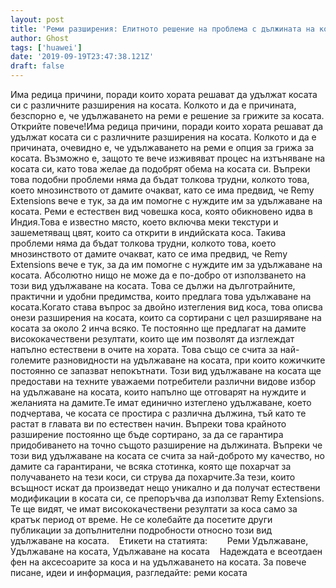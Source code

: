```yaml
---
layout: post
title: 'Реми разширения: Елитното решение на проблема с дължината на косата на жените'
author: Ghost
tags: ['huawei']
date: '2019-09-19T23:47:38.121Z'
draft: false
---
```


Има редица причини, поради които хората решават да удължат косата си с различните разширения на косата. Колкото и да е причината, безспорно е, че удължаването на реми е решение за грижите за косата. Открийте повече!Има редица причини, поради които хората решават да удължат косата си с различните разширения на косата. Колкото и да е причината, очевидно е, че удължаването на реми е опция за грижа за косата. Възможно е, защото те вече изживяват процес на изтъняване на косата си, като това желае да подобрят обема на косата си. Въпреки това подобни проблеми няма да бъдат толкова трудни, колкото това, което мнозинството от дамите очакват, като се има предвид, че Remy Extensions вече е тук, за да им помогне с нуждите им за удължаване на косата. Реми е естествен вид човешка коса, която обикновено идва в Индия.Това е известно място, което включва меки текстури и зашеметяващ цвят, които са открити в индийската коса. Такива проблеми няма да бъдат толкова трудни, колкото това, което мнозинството от дамите очакват, като се има предвид, че Remy Extensions вече е тук, за да им помогне с нуждите им за удължаване на косата. Абсолютно нищо не може да е по-добро от използването на този вид удължаване на косата. Това се дължи на дълготрайните, практични и удобни предимства, които предлага това удължаване на косата.Когато става въпрос за двойно изтегления вид коса, това описва онези разширения на косата, които са сортирани с цел разширяване на косата за около 2 инча всяко. Те постоянно ще предлагат на дамите висококачествени резултати, които ще им позволят да изглеждат напълно естествени в очите на хората. Това също се счита за най-големите разновидности на удължаване на косата, при които кожичките постоянно се запазват непокътнати. Този вид удължаване на косата ще предостави на техните уважаеми потребители различни видове избор на удължаване на косата, които напълно ще отговарят на нуждите и желанията на дамите.Те имат единично изтеглено удължаване, което подчертава, че косата се простира с различна дължина, тъй като те растат в главата ви по естествен начин. Въпреки това крайното разширение постоянно ще бъде сортирано, за да се гарантира придобиването на точно същото разширение на дължината. Въпреки че този вид удължаване на косата се счита за най-доброто му качество, но дамите са гарантирани, че всяка стотинка, която ще похарчат за получаването на тези коси, си струва да похарчите.За тези, които всъщност искат да произведат нещо уникално и да получат естествени модификации в косата си, се препоръчва да използват Remy Extensions. Те ще видят, че имат висококачествени резултати за коса само за кратък период от време. Не се колебайте да посетите други публикации за допълнителни подробности относно този вид удължаване на косата.    Етикети на статията:        Реми Удължаване, Удължаване на косата, Удължаване на косата    Надеждата е всеотдаен фен на аксесоарите за коса и на удължаването на косата. За повече писане, идеи и информация, разгледайте: реми косата
